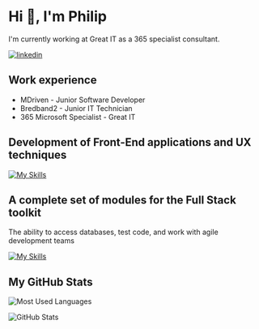 # Hi :wave:, I'm Philip

I'm currently working at Great IT as a 365 specialist consultant.


[![linkedin](https://skills.thijs.gg/icons?i=linkedin)](https://www.linkedin.com/in/philip-jambrisak/)

## Work experience
- MDriven - Junior Software Developer
- Bredband2 - Junior IT Technician
- 365 Microsoft Specialist - Great IT

## Development of **Front-End** applications and UX techniques

[![My Skills](https://skills.thijs.gg/icons?i=html,css,js,py,react,tailwind)](https://skills.thijs.gg)

## A complete set of modules for the **Full Stack** toolkit

The ability to access databases, test code, and work with agile development teams

[![My Skills](https://skills.thijs.gg/icons?i=django,bootstrap,jquery,postgres,jest,nodejs,nextjs)](https://skills.thijs.gg)

## My GitHub Stats

![Most Used Languages](https://github-readme-stats.vercel.app/api/top-langs?username=Jambrisak&show_icons=true&locale=en&layout=compact&theme=tokyonight)

![GitHub Stats](https://github-readme-stats.vercel.app/api?username=Jambrisak&show_icons=true&theme=tokyonight)
<!--
**Jambrisak/Jambrisak** is a ✨ _special_ ✨ repository because its `README.md` (this file) appears on your GitHub profile.

Here are some ideas to get you started:

- 🔭 I’m currently working on ...
- 🌱 I’m currently learning ...
- 👯 I’m looking to collaborate on ...
- 🤔 I’m looking for help with ...
- 💬 Ask me about ...
- 📫 How to reach me: ...
- 😄 Pronouns: ...
- ⚡ Fun fact: ...
-->
